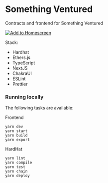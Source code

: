 # Something Ventured
Contracts and frontend for Something Ventured

[![Add to Homescreen](https://img.shields.io/badge/Skynet-Add%20To%20Homescreen-00c65e?logo=skynet&labelColor=0d0d0d)](https://homescreen.hns.siasky.net/#/skylink/sia://AQATP4CRjAIP9CMq79dCYEwBkxAPzM7kX0EKr7TBRHLXeQ)

Stack:

- Hardhat
- Ethers.js
- TypeScript
- NextJS
- ChakraUI
- ESLint
- Prettier

### Running locally

The following tasks are available:

Frontend
```shell
yarn dev
yarn start
yarn build
yarn export
```

HardHat
```shell
yarn lint
yarn compile
yarn test
yarn chain
yarn deploy
```
